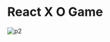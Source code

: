 # React X O Game
![p2](https://github.com/Yo445/X-O-Game-react/assets/130509394/f526caec-6148-48f0-9b2f-c513a0fc4214)
